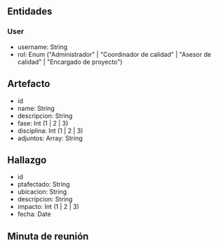 ## Entidades

### User
- username: String
- rol: Enum ("Administrador" | "Coordinador de calidad" | "Asesor de calidad" | "Encargado de proyecto")

## Artefacto
- id
- name: String
- descripcion: String
- fase: Int (1 | 2 | 3)
- disciplina: Int (1 | 2 | 3)
- adjuntos: Array: String

## Hallazgo
- id
- ptafectado: String
- ubicacion: String
- descripcion: String
- impacto: Int (1 | 2 | 3)
- fecha: Date

## Minuta de reunión